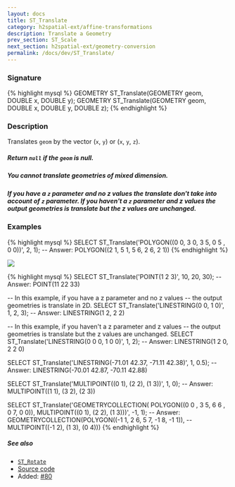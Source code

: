 ```yaml
---
layout: docs
title: ST_Translate
category: h2spatial-ext/affine-transformations
description: Translate a Geometry
prev_section: ST_Scale
next_section: h2spatial-ext/geometry-conversion
permalink: /docs/dev/ST_Translate/
---
```


### Signature

{% highlight mysql %}
GEOMETRY ST_Translate(GEOMETRY geom, DOUBLE x, DOUBLE y);
GEOMETRY ST_Translate(GEOMETRY geom, DOUBLE x, DOUBLE y, DOUBLE z);
{% endhighlight %}

### Description

Translates `geom` by the vector (`x`, `y`) or (`x`, `y`, `z`).

<div class="note">
  <h5>Return <code>null</code> if the <code>geom</code> is null.</h5>
  <h5>You cannot translate geometries of mixed dimension.</h5>
</div>

<div class="note warning">
  <h5>If you have a <code>z</code> parameter and no z values the
  	translate don't take into account of <code>z</code> parameter.
  	If you haven't a <code>z</code> parameter and z values the output geometries is translate but the z values are unchanged.</h5>
</div>

### Examples

{% highlight mysql %}
SELECT ST_Translate('POLYGON((0 0, 3 0, 3 5, 0 5 , 0 0))', 2, 1);
-- Answer: POLYGON((2 1, 5 1, 5 6, 2 6, 2 1))
{% endhighlight %}

<img class="displayed" src="../ST_Translate.png"/>

{% highlight mysql %}
SELECT ST_Translate('POINT(1 2 3)', 10, 20, 30);
-- Answer: POINT(11 22 33)

-- In this example,  if you have a z parameter and no z values 
-- the output geometries is translate in 2D.
SELECT ST_Translate('LINESTRING(0 0, 1 0)', 1, 2, 3);
-- Answer: LINESTRING(1 2, 2 2)

-- In this example,  if you haven't a z parameter and z values 
-- the output geometries is translate but the z values are unchanged.
SELECT ST_Translate('LINESTRING(0 0 0, 1 0 0)', 1, 2);
-- Answer: LINESTRING(1 2 0, 2 2 0)

SELECT ST_Translate('LINESTRING(-71.01 42.37, -71.11 42.38)', 
                    1, 0.5);
-- Answer: LINESTRING(-70.01 42.87, -70.11 42.88)

SELECT ST_Translate('MULTIPOINT((0 1), (2 2), (1 3))', 1, 0);
-- Answer: MULTIPOINT((1 1), (3 2), (2 3))

SELECT ST_Translate('GEOMETRYCOLLECTION(
                        POLYGON((0 0 , 3 5, 6  6 , 0 7, 0 0)),
                        MULTIPOINT((0 1), (2 2), (1 3)))', -1, 1);
-- Answer: GEOMETRYCOLLECTION(POLYGON((-1 1, 2 6, 5 7, -1 8, -1 1)),
--                            MULTIPOINT((-1 2), (1 3), (0 4)))
{% endhighlight %}

##### See also

* [`ST_Rotate`](../ST_Rotate)
* <a href="https://github.com/irstv/H2GIS/blob/master/h2spatial-ext/src/main/java/org/h2gis/h2spatialext/function/spatial/affine_transformations/ST_Translate.java" target="_blank">Source code</a>
* Added: <a href="https://github.com/irstv/H2GIS/pull/80" target="_blank">#80</a>
